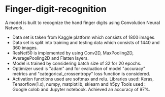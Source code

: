 # Finger-digit-recognition
A model is built to recognize the hand finger digits using Convolution Neural Network.
* Data set is taken from Kaggle platform which consists of 1800 images.
* Data set is split into training and testing data which consists of 1440 and 360 images.
* ResNet50 is implemented by using Conv2D, MaxPooling2D, AveragePooling2D and Flatten layers.
* Model is trained by considering batch size of 32 for 20 epochs.
* Optimizer used is "adam" and for evaluation of model "accuracy" metrics and
"categorical_crossentropy" loss function is considered.
* Activation functions used are softmax and relu.
Libraries used: Keras, Tensorflow(1.x), numpy, matplotlib, sklearn and h5py
Tools used : Google colob and Jupyter notebook.
Achieved an accuracy of 97%.
